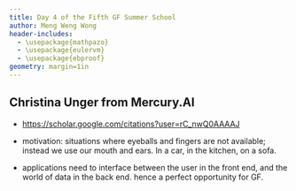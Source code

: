 ```yaml
---
title: Day 4 of the Fifth GF Summer School
author: Meng Weng Wong
header-includes:
  - \usepackage{mathpazo}
  - \usepackage{eulervm}
  - \usepackage{ebproof}
geometry: margin=1in
---
```


## Christina Unger from Mercury.AI

* https://scholar.google.com/citations?user=rC_nwQ0AAAAJ

* motivation: situations where eyeballs and fingers are not available; instead we use our mouth and ears. In a car, in the kitchen, on a sofa.

* applications need to interface between the user in the front end, and the world of data in the back end. hence a perfect opportunity for GF.
